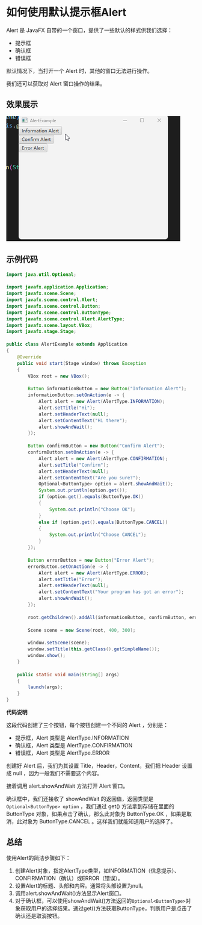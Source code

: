 # 如何使用默认提示框Alert

Alert 是 JavaFX 自带的一个窗口，提供了一些默认的样式供我们选择：

- 提示框
- 确认框
- 错误框

默认情况下，当打开一个 Alert 时，其他的窗口无法进行操作。

我们还可以获取对 Alert 窗口操作的结果。

## 效果展示

![](./pic/AlertExample.gif)

## 示例代码

```java
import java.util.Optional;

import javafx.application.Application;
import javafx.scene.Scene;
import javafx.scene.control.Alert;
import javafx.scene.control.Button;
import javafx.scene.control.ButtonType;
import javafx.scene.control.Alert.AlertType;
import javafx.scene.layout.VBox;
import javafx.stage.Stage;

public class AlertExample extends Application
{
    @Override
    public void start(Stage window) throws Exception
    {
        VBox root = new VBox();

        Button informationButton = new Button("Information Alert");
        informationButton.setOnAction(e -> {
            Alert alert = new Alert(AlertType.INFORMATION);
            alert.setTitle("Hi");
            alert.setHeaderText(null);
            alert.setContentText("Hi there");
            alert.showAndWait();
        });

        Button confirmButton = new Button("Confirm Alert");
        confirmButton.setOnAction(e -> {
            Alert alert = new Alert(AlertType.CONFIRMATION);
            alert.setTitle("Confirm");
            alert.setHeaderText(null);
            alert.setContentText("Are you sure?");
            Optional<ButtonType> option = alert.showAndWait();
            System.out.println(option.get());
            if (option.get().equals(ButtonType.OK))
            {
                System.out.println("Choose OK");
            }
            else if (option.get().equals(ButtonType.CANCEL))
            {
                System.out.println("Choose CANCEL");
            }
        });

        Button errorButton = new Button("Error Alert");
        errorButton.setOnAction(e -> {
            Alert alert = new Alert(AlertType.ERROR);
            alert.setTitle("Error");
            alert.setHeaderText(null);
            alert.setContentText("Your program has got an error");
            alert.showAndWait();
        });

        root.getChildren().addAll(informationButton, confirmButton, errorButton);

        Scene scene = new Scene(root, 400, 300);

        window.setScene(scene);
        window.setTitle(this.getClass().getSimpleName());
        window.show();
    }

    public static void main(String[] args)
    {
        launch(args);
    }
}
```

**代码说明**

这段代码创建了三个按钮，每个按钮创建一个不同的 Alert ，分别是：

- 提示框，Alert 类型是 AlertType.INFORMATION
- 确认框，Alert 类型是 AlertType.CONFIRMATION
- 错误框，Alert 类型是 AlertType.ERROR

创建好 Alert 后，我们为其设置 Title，Header，Content，我们把 Header 设置成 null ，因为一般我们不需要这个内容。

接着调用 alert.showAndWait 方法打开 Alert 窗口。

确认框中，我们还接收了 showAndWait 的返回值，返回类型是 `Optional<ButtonType> option` ，我们通过 get() 方法拿到存储在里面的 ButtonType 对象，如果点击了确认，那么此对象为 ButtonType.OK ，如果是取消，此对象为 ButtonType.CANCEL 。这样我们就能知道用户的选择了。

## 总结

使用Alert的简洁步骤如下：

1. 创建Alert对象，指定AlertType类型，如INFORMATION（信息提示）、CONFIRMATION（确认）或ERROR（错误）。
2. 设置Alert的标题、头部和内容。通常将头部设置为null。
3. 调用alert.showAndWait()方法显示Alert窗口。
4. 对于确认框，可以使用showAndWait()方法返回的`Optional<ButtonType>`对象获取用户的选择结果。通过get()方法获取ButtonType，判断用户是点击了确认还是取消按钮。